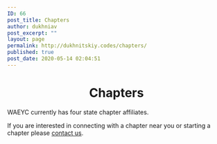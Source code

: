 ```yaml
---
ID: 66
post_title: Chapters
author: dukhniav
post_excerpt: ""
layout: page
permalink: http://dukhnitskiy.codes/chapters/
published: true
post_date: 2020-05-14 02:04:51
---
```

<h1 style="text-align: center;">Chapters</h1><p>WAEYC currently has four state chapter affiliates.</p><p>If you are interested in connecting with a chapter near you or starting a chapter please <a href="http://dukhnitskiy.codes/contact-us/">contact us</a>.</p>